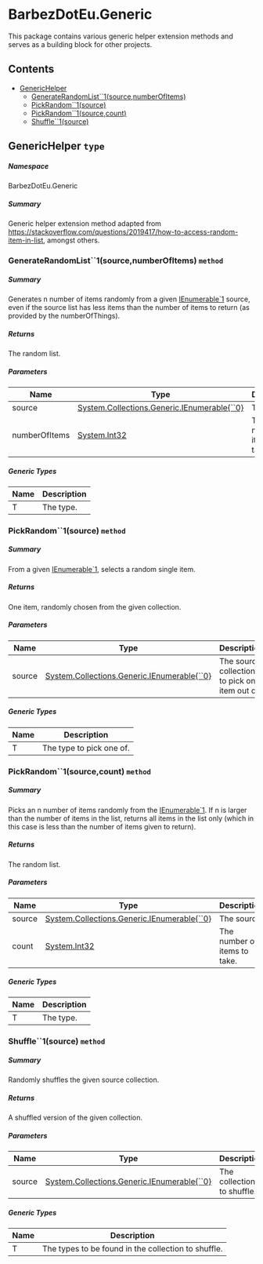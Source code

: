<a name='assembly'></a>
# BarbezDotEu.Generic

This package contains various generic helper extension methods and serves as a building block for other projects.

## Contents

- [GenericHelper](#T-BarbezDotEu-Generic-GenericHelper 'BarbezDotEu.Generic.GenericHelper')
  - [GenerateRandomList\`\`1(source,numberOfItems)](#M-BarbezDotEu-Generic-GenericHelper-GenerateRandomList``1-System-Collections-Generic-IEnumerable{``0},System-Int32- 'BarbezDotEu.Generic.GenericHelper.GenerateRandomList``1(System.Collections.Generic.IEnumerable{``0},System.Int32)')
  - [PickRandom\`\`1(source)](#M-BarbezDotEu-Generic-GenericHelper-PickRandom``1-System-Collections-Generic-IEnumerable{``0}- 'BarbezDotEu.Generic.GenericHelper.PickRandom``1(System.Collections.Generic.IEnumerable{``0})')
  - [PickRandom\`\`1(source,count)](#M-BarbezDotEu-Generic-GenericHelper-PickRandom``1-System-Collections-Generic-IEnumerable{``0},System-Int32- 'BarbezDotEu.Generic.GenericHelper.PickRandom``1(System.Collections.Generic.IEnumerable{``0},System.Int32)')
  - [Shuffle\`\`1(source)](#M-BarbezDotEu-Generic-GenericHelper-Shuffle``1-System-Collections-Generic-IEnumerable{``0}- 'BarbezDotEu.Generic.GenericHelper.Shuffle``1(System.Collections.Generic.IEnumerable{``0})')

<a name='T-BarbezDotEu-Generic-GenericHelper'></a>
## GenericHelper `type`

##### Namespace

BarbezDotEu.Generic

##### Summary

Generic helper extension method adapted from https://stackoverflow.com/questions/2019417/how-to-access-random-item-in-list, amongst others.

<a name='M-BarbezDotEu-Generic-GenericHelper-GenerateRandomList``1-System-Collections-Generic-IEnumerable{``0},System-Int32-'></a>
### GenerateRandomList\`\`1(source,numberOfItems) `method`

##### Summary

Generates n number of items randomly from a given [IEnumerable\`1](http://msdn.microsoft.com/query/dev14.query?appId=Dev14IDEF1&l=EN-US&k=k:System.Collections.Generic.IEnumerable`1 'System.Collections.Generic.IEnumerable`1') source,
even if the source list has less items than the number of items to return (as provided by the numberOfThings).

##### Returns

The random list.

##### Parameters

| Name | Type | Description |
| ---- | ---- | ----------- |
| source | [System.Collections.Generic.IEnumerable{\`\`0}](http://msdn.microsoft.com/query/dev14.query?appId=Dev14IDEF1&l=EN-US&k=k:System.Collections.Generic.IEnumerable 'System.Collections.Generic.IEnumerable{``0}') | The source. |
| numberOfItems | [System.Int32](http://msdn.microsoft.com/query/dev14.query?appId=Dev14IDEF1&l=EN-US&k=k:System.Int32 'System.Int32') | The number of items to take. |

##### Generic Types

| Name | Description |
| ---- | ----------- |
| T | The type. |

<a name='M-BarbezDotEu-Generic-GenericHelper-PickRandom``1-System-Collections-Generic-IEnumerable{``0}-'></a>
### PickRandom\`\`1(source) `method`

##### Summary

From a given [IEnumerable\`1](http://msdn.microsoft.com/query/dev14.query?appId=Dev14IDEF1&l=EN-US&k=k:System.Collections.Generic.IEnumerable`1 'System.Collections.Generic.IEnumerable`1'), selects a random single item.

##### Returns

One item, randomly chosen from the given collection.

##### Parameters

| Name | Type | Description |
| ---- | ---- | ----------- |
| source | [System.Collections.Generic.IEnumerable{\`\`0}](http://msdn.microsoft.com/query/dev14.query?appId=Dev14IDEF1&l=EN-US&k=k:System.Collections.Generic.IEnumerable 'System.Collections.Generic.IEnumerable{``0}') | The source collection to pick one item out of. |

##### Generic Types

| Name | Description |
| ---- | ----------- |
| T | The type to pick one of. |

<a name='M-BarbezDotEu-Generic-GenericHelper-PickRandom``1-System-Collections-Generic-IEnumerable{``0},System-Int32-'></a>
### PickRandom\`\`1(source,count) `method`

##### Summary

Picks an n number of items randomly from the [IEnumerable\`1](http://msdn.microsoft.com/query/dev14.query?appId=Dev14IDEF1&l=EN-US&k=k:System.Collections.Generic.IEnumerable`1 'System.Collections.Generic.IEnumerable`1'). If n is larger than the number of items in the list, returns all items in the list only (which in this case is less than the number of items given to return).

##### Returns

The random list.

##### Parameters

| Name | Type | Description |
| ---- | ---- | ----------- |
| source | [System.Collections.Generic.IEnumerable{\`\`0}](http://msdn.microsoft.com/query/dev14.query?appId=Dev14IDEF1&l=EN-US&k=k:System.Collections.Generic.IEnumerable 'System.Collections.Generic.IEnumerable{``0}') | The source. |
| count | [System.Int32](http://msdn.microsoft.com/query/dev14.query?appId=Dev14IDEF1&l=EN-US&k=k:System.Int32 'System.Int32') | The number of items to take. |

##### Generic Types

| Name | Description |
| ---- | ----------- |
| T | The type. |

<a name='M-BarbezDotEu-Generic-GenericHelper-Shuffle``1-System-Collections-Generic-IEnumerable{``0}-'></a>
### Shuffle\`\`1(source) `method`

##### Summary

Randomly shuffles the given source collection.

##### Returns

A shuffled version of the given collection.

##### Parameters

| Name | Type | Description |
| ---- | ---- | ----------- |
| source | [System.Collections.Generic.IEnumerable{\`\`0}](http://msdn.microsoft.com/query/dev14.query?appId=Dev14IDEF1&l=EN-US&k=k:System.Collections.Generic.IEnumerable 'System.Collections.Generic.IEnumerable{``0}') | The collection to shuffle. |

##### Generic Types

| Name | Description |
| ---- | ----------- |
| T | The types to be found in the collection to shuffle. |
